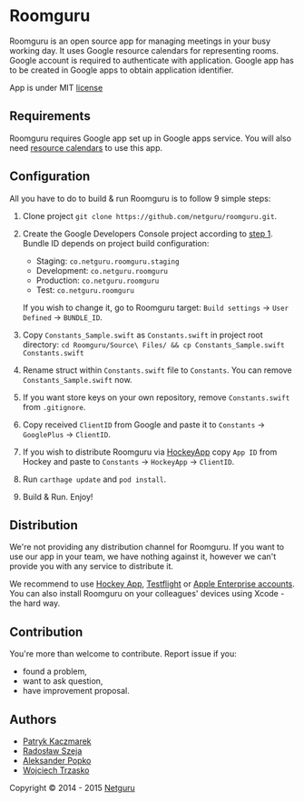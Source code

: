 # Roomguru

Roomguru is an open source app for managing meetings in your busy working day. It uses Google resource calendars for representing rooms. Google account is required to authenticate with application. Google app has to be created in Google apps to obtain application identifier.

App is under MIT [license](https://github.com/netguru/roomguru/blob/master/LICENSE.md)

## Requirements

Roomguru requires Google app set up in Google apps service. You will also need [resource calendars](https://support.google.com/a/answer/1686462?hl=en) to use this app.

## Configuration

All you have to do to build & run Roomguru is to follow 9 simple steps:

1. Clone project `git clone https://github.com/netguru/roomguru.git`.
2. Create the Google Developers Console project according to [step 1](https://developers.google.com/+/mobile/ios/getting-started). Bundle ID depends on project build configuration:
	- Staging: `co.netguru.roomguru.staging`
	- Development: `co.netguru.roomguru`
	- Production: `co.netguru.roomguru`
	- Test: `co.netguru.roomguru`

	If you wish to change it, go to Roomguru target: `Build settings` -> `User Defined` -> `BUNDLE_ID`.

3. Copy `Constants_Sample.swift` as `Constants.swift` in project root directory: `cd Roomguru/Source\ Files/ && cp Constants_Sample.swift Constants.swift`
4. Rename struct within `Constants.swift` file to `Constants`. You can remove `Constants_Sample.swift` now.
5. If you want store keys on your own repository, remove `Constants.swift` from `.gitignore`.
6. Copy received `ClientID` from Google and paste it to `Constants` -> `GooglePlus` -> `ClientID`.
7. If you wish to distribute Roomguru via [HockeyApp](https://rink.hockeyapp.net/) copy `App ID` from Hockey and paste to `Constants` -> `HockeyApp` -> `ClientID`.
8. Run `carthage update` and `pod install`.
9. Build & Run. Enjoy!

## Distribution

We're not providing any distribution channel for Roomguru. If you want to use our app in your team, we have nothing against it, however we can't provide you with any service to distribute it.

We recommend to use [Hockey App](http://hockeyapp.net), [Testflight](https://developer.apple.com/testflight/) or [Apple Enterprise accounts](https://developer.apple.com/programs/ios/enterprise/). You can also install Roomguru on your colleagues' devices using Xcode - the hard way.

## Contribution

You're more than welcome to contribute. Report issue if you:
* found a problem,
* want to ask question,
* have improvement proposal.

## Authors

* [Patryk Kaczmarek](https://github.com/PatrykKaczmarek)
* [Radosław Szeja](https://github.com/rad3ks)
* [Aleksander Popko](https://github.com/APbjj)
* [Wojciech Trzasko](https://github.com/WojciechTrzasko)

Copyright © 2014 - 2015 [Netguru](https://netguru.co)
